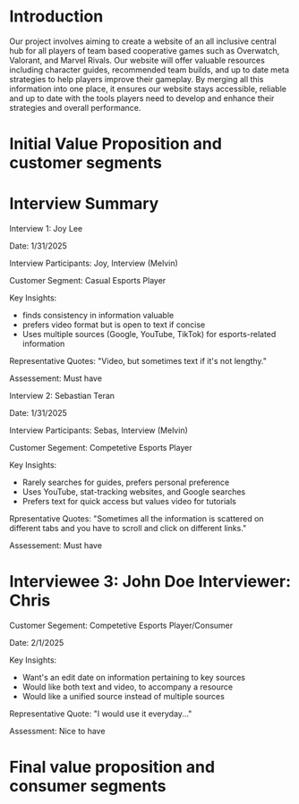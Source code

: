# Introduction
Our project involves aiming to create a website of an all inclusive central hub
for all players of team based cooperative games such as Overwatch, Valorant, and
Marvel Rivals. Our website will offer valuable resources including character
guides, recommended team builds, and up to date meta strategies to help players
improve their gameplay. By merging all this information into one place, it
ensures our website stays accessible, reliable and up to date with the tools
players need to develop and enhance their strategies and overall performance.

# Initial Value Proposition and customer segments

# Interview Summary 

Interview 1: Joy Lee

Date: 1/31/2025

Interview Participants: Joy, Interview (Melvin)

Customer Segment: Casual Esports Player

Key Insights:
  - finds consistency in information valuable
  - prefers video format but is open to text if concise
  - Uses multiple sources (Google, YouTube, TikTok) for esports-related information

Representative Quotes:
  "Video, but sometimes text if it's not lengthy."

Assessement: Must have 

Interview 2: Sebastian Teran

Date: 1/31/2025

Interview Participants: Sebas, Interview (Melvin)

Customer Segement: Competetive Esports Player

Key Insights:
  - Rarely searches for guides, prefers personal preference
  - Uses YouTube, stat-tracking websites, and Google searches
  - Prefers text for quick access but values video for tutorials
    
Rpresentative Quotes:
  "Sometimes all the information is scattered on different tabs and you have to scroll and click on different links."

Assessement: Must have 

# Interviewee 3: John Doe  Interviewer: Chris

Customer Segement: Competetive Esports Player/Consumer

Date: 2/1/2025

Key Insights:
  - Want's an edit date on information pertaining to key sources
  - Would like both text and video, to accompany a resource
  - Would like a unified source instead of multiple sources

Representative Quote:
"I would use it everyday..."

Assessment: Nice to have

# Final value proposition and consumer segments
